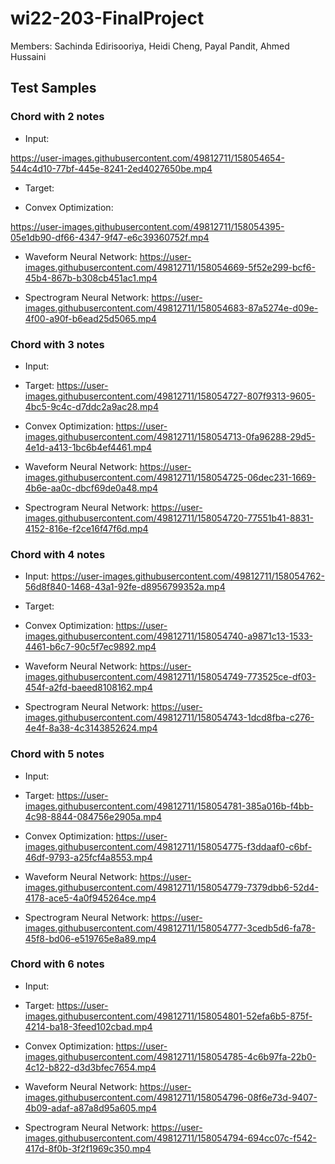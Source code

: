 # wi22-203-FinalProject

Members: Sachinda Edirisooriya, Heidi Cheng, Payal Pandit, Ahmed Hussaini

## Test Samples
### Chord with 2 notes
* Input:

https://user-images.githubusercontent.com/49812711/158054654-544c4d10-77bf-445e-8241-2ed4027650be.mp4

* Target: 

* Convex Optimization: 

https://user-images.githubusercontent.com/49812711/158054395-05e1db90-df66-4347-9f47-e6c39360752f.mp4

* Waveform Neural Network: 
https://user-images.githubusercontent.com/49812711/158054669-5f52e299-bcf6-45b4-867b-b308cb451ac1.mp4

* Spectrogram Neural Network: 
https://user-images.githubusercontent.com/49812711/158054683-87a5274e-d09e-4f00-a90f-b6ead25d5065.mp4

### Chord with 3 notes
* Input: 
* Target: 
https://user-images.githubusercontent.com/49812711/158054727-807f9313-9605-4bc5-9c4c-d7ddc2a9ac28.mp4

* Convex Optimization: 
https://user-images.githubusercontent.com/49812711/158054713-0fa96288-29d5-4e1d-a413-1bc6b4ef4461.mp4

* Waveform Neural Network: 
https://user-images.githubusercontent.com/49812711/158054725-06dec231-1669-4b6e-aa0c-dbcf69de0a48.mp4


* Spectrogram Neural Network: 
https://user-images.githubusercontent.com/49812711/158054720-77551b41-8831-4152-816e-f2ce16f47f6d.mp4


### Chord with 4 notes
* Input: 
https://user-images.githubusercontent.com/49812711/158054762-56d8f840-1468-43a1-92fe-d8956799352a.mp4

* Target: 

* Convex Optimization: 
https://user-images.githubusercontent.com/49812711/158054740-a9871c13-1533-4461-b6c7-90c5f7ec9892.mp4

* Waveform Neural Network: 
https://user-images.githubusercontent.com/49812711/158054749-773525ce-df03-454f-a2fd-baeed8108162.mp4

* Spectrogram Neural Network: 
https://user-images.githubusercontent.com/49812711/158054743-1dcd8fba-c276-4e4f-8a38-4c3143852624.mp4

### Chord with 5 notes
* Input: 
* Target: 
https://user-images.githubusercontent.com/49812711/158054781-385a016b-f4bb-4c98-8844-084756e2905a.mp4



* Convex Optimization: 
https://user-images.githubusercontent.com/49812711/158054775-f3ddaaf0-c6bf-46df-9793-a25fcf4a8553.mp4


* Waveform Neural Network: 
https://user-images.githubusercontent.com/49812711/158054779-7379dbb6-52d4-4178-ace5-4a0f945264ce.mp4


* Spectrogram Neural Network: 
https://user-images.githubusercontent.com/49812711/158054777-3cedb5d6-fa78-45f8-bd06-e519765e8a89.mp4


### Chord with 6 notes
* Input: 
* Target: 
https://user-images.githubusercontent.com/49812711/158054801-52efa6b5-875f-4214-ba18-3feed102cbad.mp4

* Convex Optimization: 
https://user-images.githubusercontent.com/49812711/158054785-4c6b97fa-22b0-4c12-b822-d3d3bfec7654.mp4

* Waveform Neural Network: 
https://user-images.githubusercontent.com/49812711/158054796-08f6e73d-9407-4b09-adaf-a87a8d95a605.mp4

* Spectrogram Neural Network: 
https://user-images.githubusercontent.com/49812711/158054794-694cc07c-f542-417d-8f0b-3f2f1969c350.mp4

